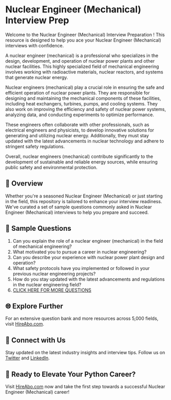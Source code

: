 # Nuclear Engineer (Mechanical) Interview Prep

Welcome to the Nuclear Engineer (Mechanical) Interview Preparation ! This resource is designed to help you ace your Nuclear Engineer (Mechanical) interviews with confidence.

A nuclear engineer (mechanical) is a professional who specializes in the design, development, and operation of nuclear power plants and other nuclear facilities. This highly specialized field of mechanical engineering involves working with radioactive materials, nuclear reactors, and systems that generate nuclear energy.

Nuclear engineers (mechanical) play a crucial role in ensuring the safe and efficient operation of nuclear power plants. They are responsible for designing and maintaining the mechanical components of these facilities, including heat exchangers, turbines, pumps, and cooling systems. They also work on improving the efficiency and safety of nuclear power systems, analyzing data, and conducting experiments to optimize performance.

These engineers often collaborate with other professionals, such as electrical engineers and physicists, to develop innovative solutions for generating and utilizing nuclear energy. Additionally, they must stay updated with the latest advancements in nuclear technology and adhere to stringent safety regulations.

Overall, nuclear engineers (mechanical) contribute significantly to the development of sustainable and reliable energy sources, while ensuring public safety and environmental protection.

## 🚀 Overview

Whether you're a seasoned Nuclear Engineer (Mechanical) or just starting in the field, this repository is tailored to enhance your interview readiness. We've curated a set of sample questions commonly asked in Nuclear Engineer (Mechanical) interviews to help you prepare and succeed.

## 📝 Sample Questions

1. Can you explain the role of a nuclear engineer (mechanical) in the field of mechanical engineering?
2. What motivated you to pursue a career in nuclear engineering?
3. Can you describe your experience with nuclear power plant design and operation?
4. What safety protocols have you implemented or followed in your previous nuclear engineering projects?
5. How do you stay updated with the latest advancements and regulations in the nuclear engineering field?
6. [CLICK HERE FOR MORE QUESTIONS](https://hireabo.com/job/3_1_39/Nuclear%20Engineer%20Mechanical)

## 🌐 Explore Further

For an extensive question bank and more resources across 5,000 fields, visit [HireAbo.com](https://www.hireabo.com).

## 📱 Connect with Us

Stay updated on the latest industry insights and interview tips. Follow us on [Twitter](https://twitter.com/hireabo) and [LinkedIn](https://www.linkedin.com/in/hire-abo-3609972a8/).

## 🚀 Ready to Elevate Your Python Career?

Visit [HireAbo.com](https://www.hireabo.com) now and take the first step towards a successful Nuclear Engineer (Mechanical) career!